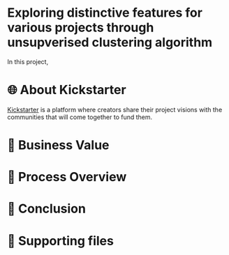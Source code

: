 # Exploring distinctive features for various projects through unsupverised clustering algorithm
In this project, 

# 🌐 About Kickstarter
[Kickstarter](https://www.kickstarter.com) is a platform where creators share their project visions with the communities that will come together to fund them.

# 💼 Business Value


# 🔄 Process Overview


# 🎉 Conclusion


# 🔗 Supporting files


